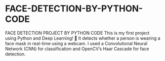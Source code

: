 # FACE-DETECTION-BY-PYTHON-CODE
FACE DETECTION PROJECT BY PYTHON CODE This is my first project using Python and Deep Learning! 🎉 It detects whether a person is wearing a face mask in real-time using a webcam. I used a Convolutional Neural Network (CNN) for classification and OpenCV’s Haar Cascade for face detection.
